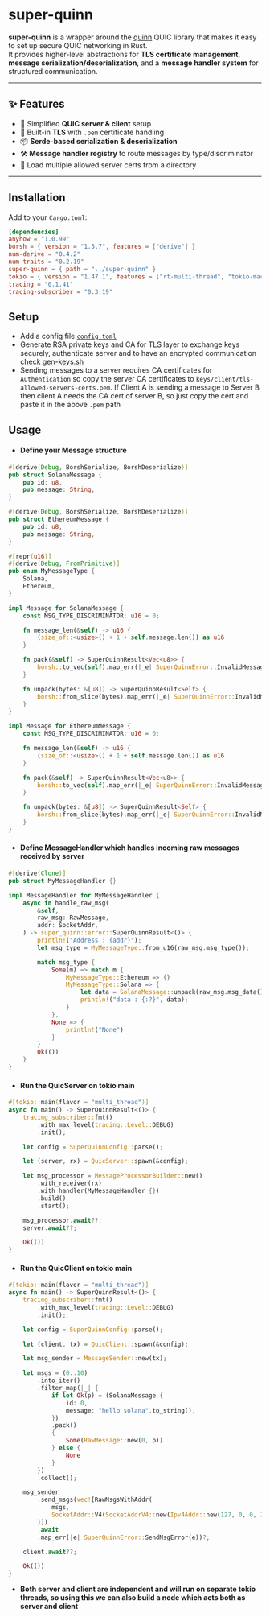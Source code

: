 # super-quinn

**super-quinn** is a wrapper around the [quinn](https://github.com/quinn-rs/quinn) QUIC library that makes it easy to set up secure QUIC networking in Rust.  
It provides higher-level abstractions for **TLS certificate management**, **message serialization/deserialization**, and a **message handler system** for structured communication.

---

## ✨ Features

- 🚀 Simplified **QUIC server & client** setup
- 🔐 Built-in **TLS** with `.pem` certificate handling
- 📦 **Serde-based serialization & deserialization**
- 🛠️ **Message handler registry** to route messages by type/discriminator
- 📂 Load multiple allowed server certs from a directory

---

## Installation

Add to your `Cargo.toml`:

```toml
[dependencies]
anyhow = "1.0.99"
borsh = { version = "1.5.7", features = ["derive"] }
num-derive = "0.4.2"
num-traits = "0.2.19"
super-quinn = { path = "../super-quinn" }
tokio = { version = "1.47.1", features = ["rt-multi-thread", "tokio-macros"] }
tracing = "0.1.41"
tracing-subscriber = "0.3.19"
```

## Setup

- Add a config file [`config.toml`](./config.toml)
- Generate RSA private keys and CA for TLS layer to exchange keys securely, authenticate server and to have an encrypted communication
  check [gen-keys.sh](./gen-keys.sh)
- Sending messages to a server requires CA certificates for `Authentication` so copy the server CA certificates to `keys/client/tls-allowed-servers-certs.pem`. If Client A is sending a message to Server B then client A needs the CA cert of server B, so just copy the cert and paste it in the above `.pem` path

## Usage

- #### Define your Message structure

```rust
#[derive(Debug, BorshSerialize, BorshDeserialize)]
pub struct SolanaMessage {
    pub id: u8,
    pub message: String,
}

#[derive(Debug, BorshSerialize, BorshDeserialize)]
pub struct EthereumMessage {
    pub id: u8,
    pub message: String,
}

#[repr(u16)]
#[derive(Debug, FromPrimitive)]
pub enum MyMessageType {
    Solana,
    Ethereum,
}

impl Message for SolanaMessage {
    const MSG_TYPE_DISCRIMINATOR: u16 = 0;

    fn message_len(&self) -> u16 {
        (size_of::<usize>() + 1 + self.message.len()) as u16
    }

    fn pack(&self) -> SuperQuinnResult<Vec<u8>> {
        borsh::to_vec(self).map_err(|_e| SuperQuinnError::InvalidMessage)
    }

    fn unpack(bytes: &[u8]) -> SuperQuinnResult<Self> {
        borsh::from_slice(bytes).map_err(|_e| SuperQuinnError::InvalidMessage)
    }
}

impl Message for EthereumMessage {
    const MSG_TYPE_DISCRIMINATOR: u16 = 0;

    fn message_len(&self) -> u16 {
        (size_of::<usize>() + 1 + self.message.len()) as u16
    }

    fn pack(&self) -> SuperQuinnResult<Vec<u8>> {
        borsh::to_vec(self).map_err(|_e| SuperQuinnError::InvalidMessage)
    }

    fn unpack(bytes: &[u8]) -> SuperQuinnResult<Self> {
        borsh::from_slice(bytes).map_err(|_e| SuperQuinnError::InvalidMessage)
    }
}
```

- #### Define MessageHandler which handles incoming raw messages received by server

```rust
#[derive(Clone)]
pub struct MyMessageHandler {}

impl MessageHandler for MyMessageHandler {
    async fn handle_raw_msg(
        &self,
        raw_msg: RawMessage,
        addr: SocketAddr,
    ) -> super_quinn::error::SuperQuinnResult<()> {
        println!("Address : {addr}");
        let msg_type = MyMessageType::from_u16(raw_msg.msg_type());

        match msg_type {
            Some(m) => match m {
                MyMessageType::Ethereum => {}
                MyMessageType::Solana => {
                    let data = SolanaMessage::unpack(raw_msg.msg_data());
                    println!("data : {:?}", data);
                }
            },
            None => {
                println!("None")
            }
        }
        Ok(())
    }
}
```

- #### Run the QuicServer on tokio main

```rust
#[tokio::main(flavor = "multi_thread")]
async fn main() -> SuperQuinnResult<()> {
    tracing_subscriber::fmt()
        .with_max_level(tracing::Level::DEBUG)
        .init();

    let config = SuperQuinnConfig::parse();

    let (server, rx) = QuicServer::spawn(&config);

    let msg_processor = MessageProcessorBuilder::new()
        .with_receiver(rx)
        .with_handler(MyMessageHandler {})
        .build()
        .start();

    msg_processor.await??;
    server.await??;

    Ok(())
}
```

- #### Run the QuicClient on tokio main

```rust
#[tokio::main(flavor = "multi_thread")]
async fn main() -> SuperQuinnResult<()> {
    tracing_subscriber::fmt()
        .with_max_level(tracing::Level::DEBUG)
        .init();

    let config = SuperQuinnConfig::parse();

    let (client, tx) = QuicClient::spawn(&config);

    let msg_sender = MessageSender::new(tx);

    let msgs = (0..10)
        .into_iter()
        .filter_map(|_| {
            if let Ok(p) = (SolanaMessage {
                id: 0,
                message: "hello solana".to_string(),
            })
            .pack()
            {
                Some(RawMessage::new(0, p))
            } else {
                None
            }
        })
        .collect();

    msg_sender
        .send_msgs(vec![RawMsgsWithAddr(
            msgs,
            SocketAddr::V4(SocketAddrV4::new(Ipv4Addr::new(127, 0, 0, 1), 4443)),
        )])
        .await
        .map_err(|e| SuperQuinnError::SendMsgError(e))?;

    client.await??;

    Ok(())
}
```

- **Both server and client are independent and will run on separate tokio threads, so using this we can also build a node which acts both as server and client**
